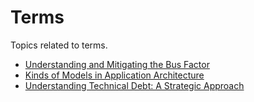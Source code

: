 # Terms

Topics related to terms.

- [Understanding and Mitigating the Bus Factor](bus-factor.md)
- [Kinds of Models in Application Architecture](kinds-of-models.md)
- [Understanding Technical Debt: A Strategic Approach](technical-debt.md)
